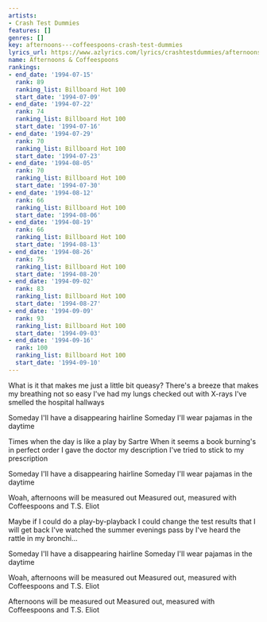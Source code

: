 ```yaml
---
artists:
- Crash Test Dummies
features: []
genres: []
key: afternoons---coffeespoons-crash-test-dummies
lyrics_url: https://www.azlyrics.com/lyrics/crashtestdummies/afternoonsandcoffeespoons.html
name: Afternoons & Coffeespoons
rankings:
- end_date: '1994-07-15'
  rank: 89
  ranking_list: Billboard Hot 100
  start_date: '1994-07-09'
- end_date: '1994-07-22'
  rank: 74
  ranking_list: Billboard Hot 100
  start_date: '1994-07-16'
- end_date: '1994-07-29'
  rank: 70
  ranking_list: Billboard Hot 100
  start_date: '1994-07-23'
- end_date: '1994-08-05'
  rank: 70
  ranking_list: Billboard Hot 100
  start_date: '1994-07-30'
- end_date: '1994-08-12'
  rank: 66
  ranking_list: Billboard Hot 100
  start_date: '1994-08-06'
- end_date: '1994-08-19'
  rank: 66
  ranking_list: Billboard Hot 100
  start_date: '1994-08-13'
- end_date: '1994-08-26'
  rank: 75
  ranking_list: Billboard Hot 100
  start_date: '1994-08-20'
- end_date: '1994-09-02'
  rank: 83
  ranking_list: Billboard Hot 100
  start_date: '1994-08-27'
- end_date: '1994-09-09'
  rank: 93
  ranking_list: Billboard Hot 100
  start_date: '1994-09-03'
- end_date: '1994-09-16'
  rank: 100
  ranking_list: Billboard Hot 100
  start_date: '1994-09-10'
---
```


What is it that makes me just a little bit queasy?
There's a breeze that makes my breathing not so easy
I've had my lungs checked out with X-rays
I've smelled the hospital hallways

Someday I'll have a disappearing hairline
Someday I'll wear pajamas in the daytime

Times when the day is like a play by Sartre
When it seems a book burning's in perfect order
I gave the doctor my description
I've tried to stick to my prescription

Someday I'll have a disappearing hairline
Someday I'll wear pajamas in the daytime

Woah, afternoons will be measured out
Measured out, measured with
Coffeespoons and T.S. Eliot

Maybe if I could do a play-by-playback
I could change the test results that I will get back
I've watched the summer evenings pass by
I've heard the rattle in my bronchi...

Someday I'll have a disappearing hairline
Someday I'll wear pajamas in the daytime

Woah, afternoons will be measured out
Measured out, measured with
Coffeespoons and T.S. Eliot

Afternoons will be measured out
Measured out, measured with
Coffeespoons and T.S. Eliot




